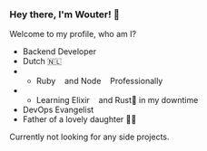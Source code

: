 ### Hey there, I'm Wouter! 👋

Welcome to my profile, who am I?

* Backend Developer
* Dutch 🇳🇱
* * Ruby<img height="12" width="12" src="https://cdn.simpleicons.org/ruby" /> and Node<img height="12" width="12" src="https://cdn.simpleicons.org/javascript" /> Professionally
* * Learning Elixir<img height="12" width="12" src="https://cdn.simpleicons.org/elixir" /> and Rust🦀 in my downtime
* DevOps Evangelist
* Father of a lovely daughter 👼🏻

Currently not looking for any side projects. 
